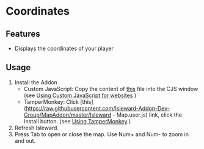 # Coordinates
## Features
* Displays the coordinates of your player

## Usage
1. Install the Addon
    * Custom JavaScript: Copy the content of [this](https://raw.githubusercontent.com/Isleward-Addon-Dev-Group/MapAddon/master/map.js) file into the CJS window (see [Using Custom JavaScript for websites](http://isleward.wikia.com/wiki/Loading_Addons_using_Custom_JavaScript_for_Websites) )
    * TamperMonkey: Click [this](https://raw.githubusercontent.com/Isleward-Addon-Dev-Group/MapAddon/master/Isleward - Map.user.js) link, click the Install button. (see [Using TamperMonkey](http://isleward.wikia.com/wiki/Loading_Addons_using_TamperMonkey) ) 
1. Refresh Isleward.
1. Press Tab to open or close the map. Use Num+ and Num- to zoom in and out.

